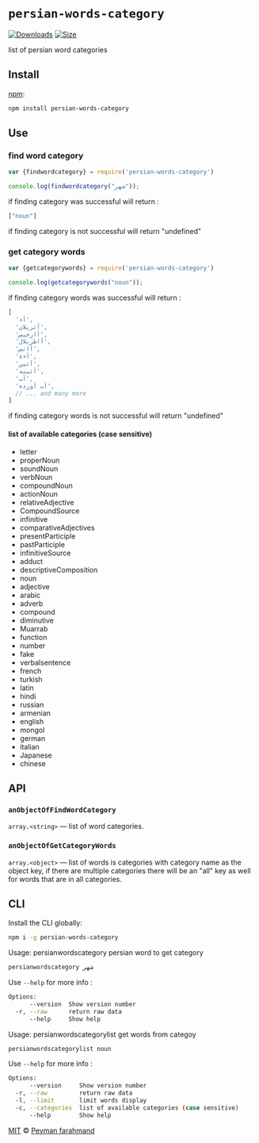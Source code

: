 # `persian-words-category`
[![Downloads][downloads-badge]][downloads]
[![Size][size-badge]][size]

list of persian word categories

## Install

[npm][]:

```sh
npm install persian-words-category
```

## Use
### find word category
```js
var {findwordcategory} = require('persian-words-category')

console.log(findwordcategory("شهر"));
```

if finding category was successful will return :

```js
["noun"]
```
if finding category is not successful will return "undefined"

### get category words
```js
var {getcategorywords} = require('persian-words-category')

console.log(getcategorywords("noun"));
```

if finding category words was successful will return :

```js
[
  'آء',
  'آئرپلان',
  'آارخیس',
  'آاطریلال',
  'آانس',
  'آءة',
  'آئین',
  'آئینه',
  'آب',
  'آب آورده',
  // ... and many more
]
```
if finding category words is not successful will return "undefined"

#### list of available categories (case sensitive)
- letter
- properNoun
- soundNoun
- verbNoun
- compoundNoun
- actionNoun
- relativeAdjective
- CompoundSource
- infinitive
- comparativeAdjectives
- presentParticiple
- pastParticiple
- infinitiveSource
- adduct
- descriptiveComposition
- noun
- adjective
- arabic
- adverb
- compound
- diminutive
- Muarrab
- function
- number
- fake
- verbalsentence
- french
- turkish
- latin
- hindi
- russian
- armenian
- english
- mongol
- german
- italian
- Japanese
- chinese
## API

### `anObjectOfFindWordCategory`

`array.<string>` — list of word categories.

### `anObjectOfGetCategoryWords`

`array.<object>` — list of words is categories with category name as the object key, if there are multiple categories there will be an "all" key as well for words that are in all categories.

## CLI

Install the CLI globally:

```sh
npm i -g persian-words-category
```

Usage: persianwordscategory <word> persian word to get category

```sh
persianwordscategory شهر
```

Use `--help` for more info :

```sh
Options:
      --version  Show version number                                   [boolean]
  -r, --raw      return raw data                                       [boolean]
      --help     Show help                                             [boolean]
```
Usage: persianwordscategorylist <categoryname> get words from categoy

```sh
persianwordscategorylist noun
```

Use `--help` for more info :

```sh
Options:
      --version     Show version number                                [boolean]
  -r, --raw         return raw data                                    [boolean]
  -l, --limit       limit words display                                 [number]
  -c, --categories  list of available categories (case sensitive)      [boolean]
      --help        Show help                                          [boolean]
```
[MIT][license] © [Peyman farahmand][author]

<!-- Definition -->

[downloads-badge]: https://img.shields.io/npm/dm/persian-words-category.svg

[downloads]: https://www.npmjs.com/package/persian-words-category

[size-badge]: https://img.shields.io/bundlephobia/minzip/persian-words-category.svg

[size]: https://bundlephobia.com/result?p=persian-words-category

[npm]: https://docs.npmjs.com/cli/install

[license]: license

[author]: https://www.linkedin.com/in/pfndesign